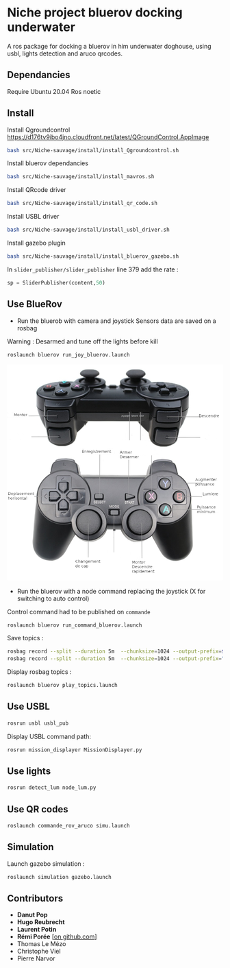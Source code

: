 # **Niche project** bluerov docking underwater

A ros package for docking a bluerov in him underwater doghouse, using usbl, lights detection and aruco qrcodes.

## Dependancies

Require Ubuntu 20.04 Ros noetic

## Install

Install Qgroundcontrol
https://d176tv9ibo4jno.cloudfront.net/latest/QGroundControl.AppImage

``` bash
bash src/Niche-sauvage/install/install_Qgroundcontrol.sh 

```

Install bluerov dependancies

``` bash
bash src/Niche-sauvage/install/install_mavros.sh 

```

Install QRcode driver

``` bash
bash src/Niche-sauvage/install/install_qr_code.sh 

```

Install USBL driver

``` bash
bash src/Niche-sauvage/install/install_usbl_driver.sh 

```

Install gazebo plugin

``` bash
bash src/Niche-sauvage/install/install_bluerov_gazebo.sh 
```

In `slider_publisher/slider_publisher` line 379 add the rate :

``` python
sp = SliderPublisher(content,50)
```

## Use BlueRov

- Run the bluerob with camera and joystick
Sensors data are saved on a rosbag

Warning : Desarmed and tune off the lights before kill

``` bash
roslaunch bluerov run_joy_bluerov.launch 
```
![](/images/manette_notice.png)

- Run the bluerov with a node command replacing the joystick (X for switching to auto control)

Control command had to be published on `commande`

``` bash
roslaunch bluerov run_command_bluerov.launch 
```

Save topics :

``` bash
rosbag record --split --duration 5m  --chunksize=1024 --output-prefix=$HOME/catkin_ws/ --all
rosbag record --split --duration 5m  --chunksize=1024 --output-prefix="/media/donuts/9424F7F924F7DBE4/Projet niche/guerledan_2/qrcode_j2" --all

```

Display rosbag topics :

``` bash
roslaunch bluerov play_topics.launch 
```

## Use USBL

``` bash
rosrun usbl usbl_pub
```

Display USBL command path:

```bash
rosrun mission_displayer MissionDisplayer.py
```

## Use lights

``` bash
rosrun detect_lum node_lum.py
```

## Use QR codes

``` bash
roslaunch commande_rov_aruco simu.launch
```

## Simulation

Launch gazebo simulation :

``` bash
roslaunch simulation gazebo.launch
```

## Contributors
- **Danut Pop**
- **Hugo Reubrecht**
- **Laurent Potin**
- **Rémi Porée** [[on github.com](https://github.com/Remi-Tortue)]
- Thomas Le Mézo
- Christophe Viel
- Pierre Narvor

